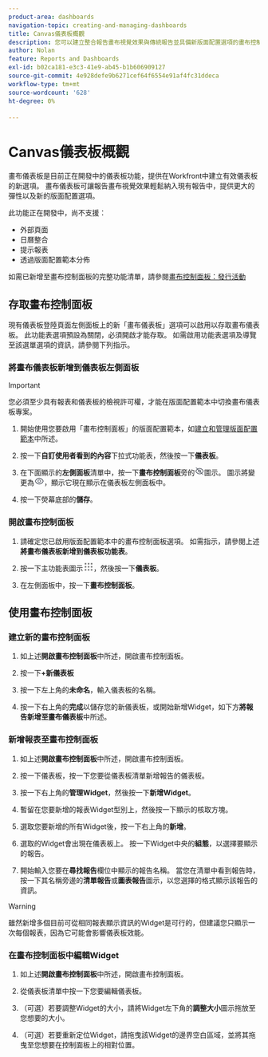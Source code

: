 ```yaml
---
product-area: dashboards
navigation-topic: creating-and-managing-dashboards
title: Canvas儀表板概觀
description: 您可以建立整合報告畫布視覺效果與傳統報告並具備新版面配置選項的畫布控制面板。
author: Nolan
feature: Reports and Dashboards
exl-id: b02ca181-e3c3-41e9-ab45-b1b606909127
source-git-commit: 4e928defe9b6271cef64f6554e91af4fc31ddeca
workflow-type: tm+mt
source-wordcount: '628'
ht-degree: 0%

---
```


# Canvas儀表板概觀

<!-- Audited: 12/2023 -->

畫布儀表板是目前正在開發中的儀表板功能，提供在Workfront中建立有效儀表板的新選項。 畫布儀表板可讓報告畫布視覺效果輕鬆納入現有報告中，提供更大的彈性以及新的版面配置選項。

此功能正在開發中，尚不支援：
* 外部頁面
* 日曆整合
* 提示報表
* 透過版面配置範本分佈

如需已新增至畫布控制面板的完整功能清單，請參閱[畫布控制面板：發行活動](/help/quicksilver/product-announcements/betas/canvas-dashboards-beta/canvas-dashboards-release-activity.md)

## 存取畫布控制面板

現有儀表板登陸頁面左側面板上的新「畫布儀表板」選項可以啟用以存取畫布儀表板。 此功能表選項預設為關閉，必須開啟才能存取。 如需啟用功能表選項及導覽至該選單選項的資訊，請參閱下列指示。

### 將畫布儀表板新增到儀表板左側面板

>[!IMPORTANT]
>
>您必須至少具有報表和儀表板的檢視許可權，才能在版面配置範本中切換畫布儀表板專案。

1. 開始使用您要啟用「畫布控制面板」的版面配置範本，如[建立和管理版面配置範本](../../../administration-and-setup/customize-workfront/use-layout-templates/create-and-manage-layout-templates.md)中所述。

1. 按一下&#x200B;**自訂使用者看到的內容**&#x200B;下拉式功能表，然後按一下&#x200B;**儀表板**。

1. 在下面顯示的&#x200B;**左側面板**&#x200B;清單中，按一下&#x200B;**畫布控制面板**&#x200B;旁的![](assets/delete-secondary-nav-item.png)圖示。 圖示將變更為![](assets/add-secondary-nav-item.png)，顯示它現在顯示在儀表板左側面板中。

1. 按一下熒幕底部的&#x200B;**儲存**。

### 開啟畫布控制面板

1. 請確定您已啟用版面配置範本中的畫布控制面板選項。 如需指示，請參閱上述&#x200B;**將畫布儀表板新增到儀表板功能表**。

1. 按一下主功能表圖示![](assets/main-menu-icon.png)，然後按一下&#x200B;**儀表板**。

1. 在左側面板中，按一下&#x200B;**畫布控制面板**。

## 使用畫布控制面板

### 建立新的畫布控制面板

1. 如上述&#x200B;**開啟畫布控制面板**&#x200B;中所述，開啟畫布控制面板。

1. 按一下&#x200B;**+新儀表板**

1. 按一下左上角的&#x200B;**未命名**，輸入儀表板的名稱。

1. 按一下右上角的&#x200B;**完成**&#x200B;以儲存您的新儀表板，或開始新增Widget，如下方&#x200B;**將報告新增至畫布儀表板**&#x200B;中所述。

### 新增報表至畫布控制面板

1. 如上述&#x200B;**開啟畫布控制面板**&#x200B;中所述，開啟畫布控制面板。

1. 按一下儀表板，按一下您要從儀表板清單新增報告的儀表板。

1. 按一下右上角的&#x200B;**管理Widget**，然後按一下&#x200B;**新增Widget**。

1. 暫留在您要新增的報表Widget型別上，然後按一下顯示的核取方塊。

1. 選取您要新增的所有Widget後，按一下右上角的&#x200B;**新增**。

1. 選取的Widget會出現在儀表板上。 按一下Widget中央的&#x200B;**組態**，以選擇要顯示的報告。

1. 開始輸入您要在&#x200B;**尋找報告**&#x200B;欄位中顯示的報告名稱。 當您在清單中看到報告時，按一下其名稱旁邊的&#x200B;**清單報告**&#x200B;或&#x200B;**圖表報告**&#x200B;圖示，以您選擇的格式顯示該報告的資訊。

>[!WARNING]
> 雖然新增多個目前可從相同報表顯示資訊的Widget是可行的，但建議您只顯示一次每個報表，因為它可能會影響儀表板效能。

### 在畫布控制面板中編輯Widget

1. 如上述&#x200B;**開啟畫布控制面板**&#x200B;中所述，開啟畫布控制面板。

1. 從儀表板清單中按一下您要編輯儀表板。

1. （可選）若要調整Widget的大小，請將Widget左下角的&#x200B;**調整大小**&#x200B;圖示拖放至您想要的大小。

1. （可選）若要重新定位Widget，請拖曳該Widget的邊界空白區域，並將其拖曳至您想要在控制面板上的相對位置。
